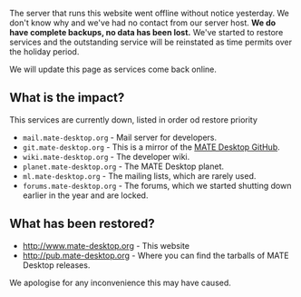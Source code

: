 <!--
.. link:
.. description:
.. tags: Outages
.. date: 2016-12-22 01:00:00
.. title: Server Outage
.. slug: 2016-12-22-server-outage
.. author: Martin Wimpress
-->

The server that runs this website went offline without notice yesterday.
We don't know why and we've had no contact from our server host. **We do
have complete backups, no data has been lost.** We've started to restore
services and the outstanding service will be reinstated as time permits
over the holiday period.

We will update this page as services come back online.

## What is the impact?

This services are currently down, listed in order od restore priority

  * `mail.mate-desktop.org` - Mail server for developers.
  * `git.mate-desktop.org` - This is a mirror of the [MATE Desktop GitHub](https://github.com/mate-desktop).
  * `wiki.mate-desktop.org` - The developer wiki.
  * `planet.mate-desktop.org` - The MATE Desktop planet.
  * `ml.mate-desktop.org` - The mailing lists, which are rarely used.
  * `forums.mate-desktop.org` - The forums, which we started shutting down earlier in the year and are locked.

## What has been restored?

  * <http://www.mate-desktop.org> - This website
  * <http://pub.mate-desktop.org> - Where you can find the tarballs of MATE Desktop releases.

We apologise for any inconvenience this may have caused.